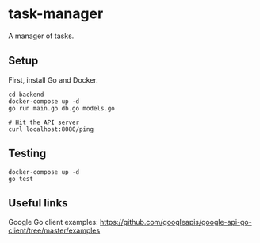 # task-manager
A manager of tasks.

## Setup

First, install Go and Docker.

```
cd backend
docker-compose up -d
go run main.go db.go models.go

# Hit the API server
curl localhost:8080/ping
```

## Testing

```
docker-compose up -d
go test
```

## Useful links

Google Go client examples: https://github.com/googleapis/google-api-go-client/tree/master/examples
